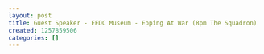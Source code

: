```yaml
---
layout: post
title: Guest Speaker - EFDC Museum - Epping At War (8pm The Squadron)
created: 1257859506
categories: []
---
```


